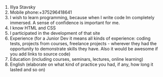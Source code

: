 1. Illya Stavsky
2. Mobile phone:+375296418641
3. I wish to learn programming, because when I write code Im completely immersed. A sense of confidence is important for me.
4. I know HTML and CSS
5. I participated in the development of that site
6. Experience (for a Junior Dev it means all kinds of experience: coding tests, projects from courses,
freelance projects - wherever they had the opportunity to demonstrate skills they have.
Also it would be awesome if you add links to source code)
7. Education (including courses, seminars, lectures, online learning)
8. English (elaborate on what kind of practice you had, if any, how long it lasted and so on)
